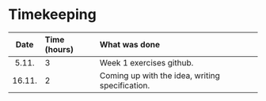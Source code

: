 # Timekeeping

| Date | Time (hours) | What was done  |
| :----:|:-----| :-----|
| 5.11. | 3    | Week 1 exercises github.  |
| 16.11. | 2    | Coming up with the idea, writing specification.  |

